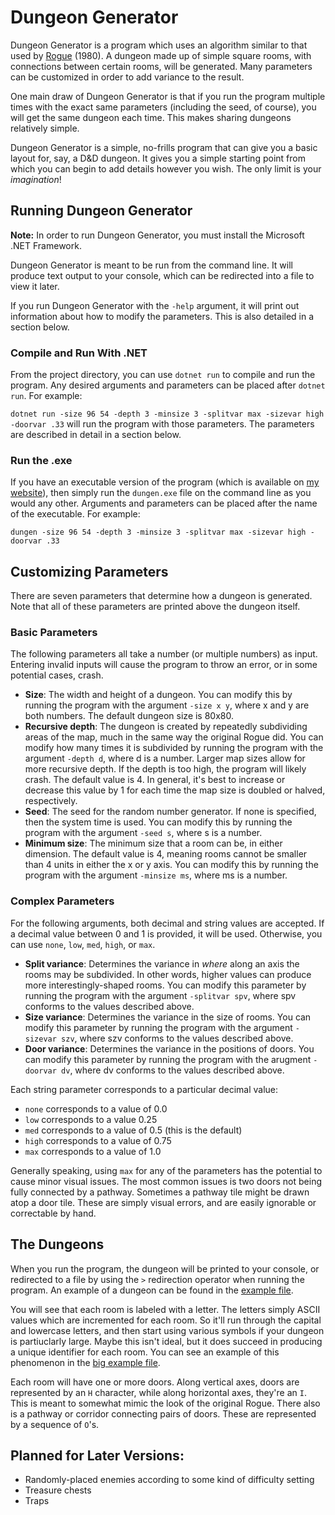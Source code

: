 # Dungeon Generator

Dungeon Generator is a program which uses an algorithm similar to that used by [Rogue](https://en.wikipedia.org/wiki/Rogue_(video_game)) (1980). A dungeon made up of simple square rooms, with connections between certain rooms, will be generated. Many parameters can be customized in order to add variance to the result.

One main draw of Dungeon Generator is that if you run the program multiple times with the exact same parameters (including the seed, of course), you will get the same dungeon each time. This makes sharing dungeons relatively simple.

Dungeon Generator is a simple, no-frills program that can give you a basic layout for, say, a D&D dungeon. It gives you a simple starting point from which you can begin to add details however you wish. The only limit is your *imagination*!

## Running Dungeon Generator

**Note:** In order to run Dungeon Generator, you must install the Microsoft .NET Framework.

Dungeon Generator is meant to be run from the command line. It will produce text output to your console, which can be redirected into a file to view it later.

If you run Dungeon Generator with the ```-help``` argument, it will print out information about how to modify the parameters. This is also detailed in a section below.

### Compile and Run With .NET

From the project directory, you can use ```dotnet run``` to compile and run the program. Any desired arguments and parameters can be placed after ```dotnet run```. For example:

```dotnet run -size 96 54 -depth 3 -minsize 3 -splitvar max -sizevar high -doorvar .33``` will run the program with those parameters. The parameters are described in detail in a section below.

### Run the .exe

If you have an executable version of the program (which is available on [my website](https://www.jordanknapp.net)), then simply run the ```dungen.exe``` file on the command line as you would any other. Arguments and parameters can be placed after the name of the executable. For example:

```dungen -size 96 54 -depth 3 -minsize 3 -splitvar max -sizevar high -doorvar .33```

## Customizing Parameters

There are seven parameters that determine how a dungeon is generated. Note that all of these parameters are printed above the dungeon itself.

### Basic Parameters

The following parameters all take a number (or multiple numbers) as input. Entering invalid inputs will cause the program to throw an error, or in some potential cases, crash.

- **Size**: The width and height of a dungeon. You can modify this by running the program with the argument ```-size x y```, where x and y are both numbers. The default dungeon size is 80x80.
- **Recursive depth**: The dungeon is created by repeatedly subdividing areas of the map, much in the same way the original Rogue did. You can modify how many times it is subdivided by running the program with the argument ```-depth d```, where d is a number. Larger map sizes allow for more recursive depth. If the depth is too high, the program will likely crash. The default value is 4. In general, it's best to increase or decrease this value by 1 for each time the map size is doubled or halved, respectively.
- **Seed**: The seed for the random number generator. If none is specified, then the system time is used. You can modify this by running the program with the argument ```-seed s```, where s is a number.
- **Minimum size**: The minimum size that a room can be, in either dimension. The default value is 4, meaning rooms cannot be smaller than 4 units in either the x or y axis. You can modify this by running the program with the argument ```-minsize ms```, where ms is a number.

### Complex Parameters

For the following arguments, both decimal and string values are accepted. If a decimal value between 0 and 1 is provided, it will be used. Otherwise, you can use ```none```, ```low```, ```med```, ```high```, or ```max```.

- **Split variance**: Determines the variance in *where* along an axis the rooms may be subdivided. In other words, higher values can produce more interestingly-shaped rooms. You can modify this parameter by running the program with the argument ```-splitvar spv```, where spv conforms to the values described above.
- **Size variance**: Determines the variance in the size of rooms. You can modify this parameter by running the program with the argument ```-sizevar szv```, where szv conforms to the values described above.
- **Door variance**: Determines the variance in the positions of doors. You can modify this parameter by running the program with the arugment ```-doorvar dv```, where dv conforms to the values described above.

Each string parameter corresponds to a particular decimal value:

- ```none``` corresponds to a value of 0.0
- ```low``` corresponds to a value 0.25
- ```med``` corresponds to a value of 0.5 (this is the default)
- ```high``` corresponds to a value of 0.75
- ```max``` corresponds to a value of 1.0

Generally speaking, using ```max``` for any of the parameters has the potential to cause minor visual issues. The most common issues is two doors not being fully connected by a pathway. Sometimes a pathway tile might be drawn atop a door tile. These are simply visual errors, and are easily ignorable or correctable by hand.

## The Dungeons

When you run the program, the dungeon will be printed to your console, or redirected to a file by using the ```>``` redirection operator when running the program. An example of a dungeon can be found in the [example file](example.txt).

You will see that each room is labeled with a letter. The letters simply ASCII values which are incremented for each room. So it'll run through the capital and lowercase letters, and then start using various symbols if your dungeon is partiuclarly large. Maybe this isn't ideal, but it does succeed in producing a unique identifier for each room. You can see an example of this phenomenon in the [big example file](big.txt).

Each room will have one or more doors. Along vertical axes, doors are represented by an ```H``` character, while along horizontal axes, they're an ```I```. This is meant to somewhat mimic the look of the original Rogue. There also is a pathway or corridor connecting pairs of doors. These are represented by a sequence of ```O```'s.

## Planned for Later Versions:

- Randomly-placed enemies according to some kind of difficulty setting
- Treasure chests
- Traps